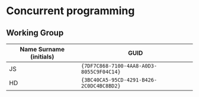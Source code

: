 # Concurrent programming

## Working Group

| Name Surname (initials) | GUID                                     |
| ----------------------- | ---------------------------------------- |
| JS                      | `{7DF7C868-7100-4AA8-A0D3-8055C9F04C14}` |
| HD                      | `{3BC40CA5-95CD-4291-B426-2C0DC4BC8BD2}` |